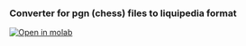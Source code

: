 ### Converter for pgn (chess) files to liquipedia format
[![Open in molab](https://molab.marimo.io/molab-shield.png)](https://molab.marimo.io/notebooks/nb_7DCKwe1Sz9YgiFRHrKitwW)

